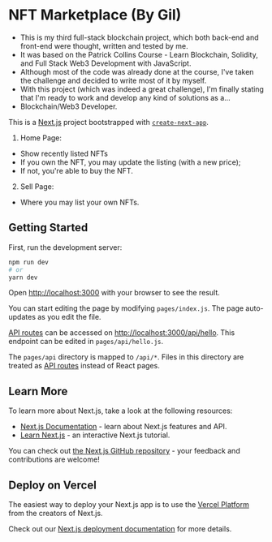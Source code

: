 # NFT Marketplace (By Gil)

- This is my third full-stack blockchain project, which both back-end and front-end were thought, written and tested by me.
- It was based on the Patrick Collins Course - Learn Blockchain, Solidity, and Full Stack Web3 Development with JavaScript.
- Although most of the code was already done at the course, I've taken the challenge and decided to write most of it by myself.
- With this project (which was indeed a great challenge), I'm finally stating that I'm ready to work and develop any kind of solutions as a...
- Blockchain/Web3 Developer.

This is a [Next.js](https://nextjs.org/) project bootstrapped with [`create-next-app`](https://github.com/vercel/next.js/tree/canary/packages/create-next-app).

1. Home Page:
- Show recently listed NFTs
- If you own the NFT, you may update the listing (with a new price);
- If not, you're able to buy the NFT.

2. Sell Page:
- Where you may list your own NFTs.

## Getting Started

First, run the development server:

```bash
npm run dev
# or
yarn dev
```

Open [http://localhost:3000](http://localhost:3000) with your browser to see the result.

You can start editing the page by modifying `pages/index.js`. The page auto-updates as you edit the file.

[API routes](https://nextjs.org/docs/api-routes/introduction) can be accessed on [http://localhost:3000/api/hello](http://localhost:3000/api/hello). This endpoint can be edited in `pages/api/hello.js`.

The `pages/api` directory is mapped to `/api/*`. Files in this directory are treated as [API routes](https://nextjs.org/docs/api-routes/introduction) instead of React pages.

## Learn More

To learn more about Next.js, take a look at the following resources:

- [Next.js Documentation](https://nextjs.org/docs) - learn about Next.js features and API.
- [Learn Next.js](https://nextjs.org/learn) - an interactive Next.js tutorial.

You can check out [the Next.js GitHub repository](https://github.com/vercel/next.js/) - your feedback and contributions are welcome!

## Deploy on Vercel

The easiest way to deploy your Next.js app is to use the [Vercel Platform](https://vercel.com/new?utm_medium=default-template&filter=next.js&utm_source=create-next-app&utm_campaign=create-next-app-readme) from the creators of Next.js.

Check out our [Next.js deployment documentation](https://nextjs.org/docs/deployment) for more details.
